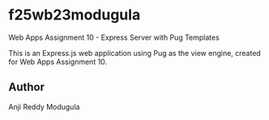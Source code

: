 # f25wb23modugula

Web Apps Assignment 10 - Express Server with Pug Templates

This is an Express.js web application using Pug as the view engine, created for Web Apps Assignment 10.

## Author
Anji Reddy Modugula
